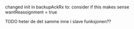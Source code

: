 changed init in backupAckRx to: consider if this makes sense
wantReassignment = true

TODO heter de det samme inne i slave funksjonen?? 